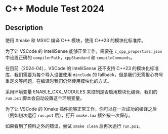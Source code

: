 # C++ Module Test 2024

## Description

使用 Xmake 和 MSVC 编译 C++ 模块，使用 C++23 的模块化标准库。

为了让 VSCode 的 IntelliSense 能够正常工作，需要在 `c_cpp_properties.json` 中设置正确的 `compilerPath`，`cppStandard` 和 `compileCommands`。

在目前（2024-04），VSCode 的 IntelliSense 还不支持 C++23 的模块化标准库，我们需要为每个导入设置使用 `#include` 的 fallback，但是我们无需担心符号重定义等问题，在编译时我们仍然使用模块化的方式。

采用环境变量 ENABLE_CXX_MODULES 来控制是否启用模块化编译，我们的 `run.ps1` 脚本会自动设置这个环境变量。

为了让 VSCode 的 Xmake 插件能够正常工作，你可以在一次成功的编译之后（例如初次运行 `run.ps1` 后），打开 `xmake.lua` 额外按一次保存。

如果看到了预料之外的错误，尝试 `xmake clean` 后再次运行 `run.ps1`。
